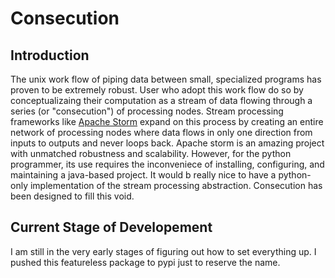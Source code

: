 Consecution
===

Introduction
---
The unix work flow of piping data between small, specialized programs has proven
to be extremely robust.  User who adopt this work flow do so by conceptualizaing
their computation as a stream of data flowing through a series (or
"consecution") of processing nodes.  Stream processing frameworks like <a
href="http://storm.apache.org/">Apache Storm</a> expand on this process by
creating an entire network of processing nodes where data flows in only one
direction from inputs to outputs and never loops back.  Apache storm is an
amazing project with unmatched robustness and scalability.  However, for the
python programmer, its use requires the inconveniece of installing, configuring,
and maintaining a java-based project.  It would b really nice to have a
python-only implementation of the stream processing abstraction.  Consecution has
been designed to fill this void.





Current Stage of Developement
----
I am still in the very early stages of figuring out how to set everything
up.  I pushed this featureless package to pypi just to reserve the name.
